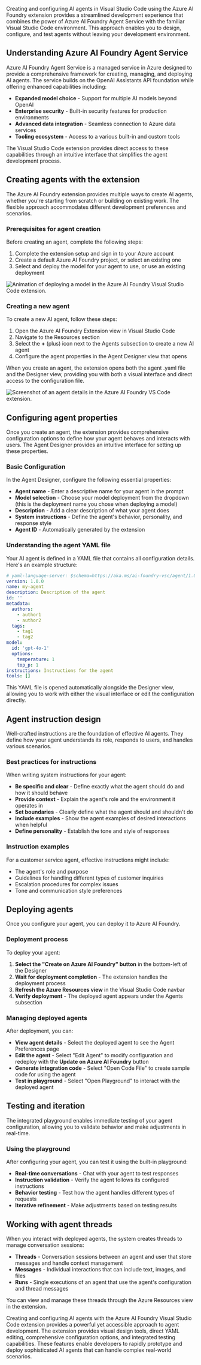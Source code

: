 Creating and configuring AI agents in Visual Studio Code using the Azure AI Foundry extension provides a streamlined development experience that combines the power of Azure AI Foundry Agent Service with the familiar Visual Studio Code environment. This approach enables you to design, configure, and test agents without leaving your development environment.

## Understanding Azure AI Foundry Agent Service

Azure AI Foundry Agent Service is a managed service in Azure designed to provide a comprehensive framework for creating, managing, and deploying AI agents. The service builds on the OpenAI Assistants API foundation while offering enhanced capabilities including:

- **Expanded model choice** - Support for multiple AI models beyond OpenAI
- **Enterprise security** - Built-in security features for production environments
- **Advanced data integration** - Seamless connection to Azure data services
- **Tooling ecosystem** - Access to a various built-in and custom tools

The Visual Studio Code extension provides direct access to these capabilities through an intuitive interface that simplifies the agent development process.

## Creating agents with the extension

The Azure AI Foundry extension provides multiple ways to create AI agents, whether you're starting from scratch or building on existing work. The flexible approach accommodates different development preferences and scenarios.

### Prerequisites for agent creation

Before creating an agent, complete the following steps:

1. Complete the extension setup and sign in to your Azure account
1. Create a default Azure AI Foundry project, or select an existing one
1. Select and deploy the model for your agent to use, or use an existing deployment 

![Animation of deploying a model in the Azure AI Foundry Visual Studio Code extension.](../media/vs-code-deploy-model.gif)

### Creating a new agent

To create a new AI agent, follow these steps:

1. Open the Azure AI Foundry Extension view in Visual Studio Code
1. Navigate to the Resources section
1. Select the **+** (plus) icon next to the Agents subsection to create a new AI agent
1. Configure the agent properties in the Agent Designer view that opens

When you create an agent, the extension opens both the agent .yaml file and the Designer view, providing you with both a visual interface and direct access to the configuration file.

![Screenshot of an agent details in the Azure AI Foundry VS Code extension.](../media/vs-code-create-new-agent.png)

## Configuring agent properties

Once you create an agent, the extension provides comprehensive configuration options to define how your agent behaves and interacts with users. The Agent Designer provides an intuitive interface for setting up these properties.

### Basic Configuration

In the Agent Designer, configure the following essential properties:

- **Agent name** - Enter a descriptive name for your agent in the prompt
- **Model selection** - Choose your model deployment from the dropdown (this is the deployment name you chose when deploying a model)
- **Description** - Add a clear description of what your agent does
- **System instructions** - Define the agent's behavior, personality, and response style
- **Agent ID** - Automatically generated by the extension

### Understanding the agent YAML file

Your AI agent is defined in a YAML file that contains all configuration details. Here's an example structure:

```yaml
# yaml-language-server: $schema=https://aka.ms/ai-foundry-vsc/agent/1.0.0
version: 1.0.0
name: my-agent
description: Description of the agent
id: ''
metadata:
  authors:
    - author1
    - author2
  tags:
    - tag1
    - tag2
model:
  id: 'gpt-4o-1'
  options:
    temperature: 1
    top_p: 1
instructions: Instructions for the agent
tools: []
```

This YAML file is opened automatically alongside the Designer view, allowing you to work with either the visual interface or edit the configuration directly.

## Agent instruction design

Well-crafted instructions are the foundation of effective AI agents. They define how your agent understands its role, responds to users, and handles various scenarios.

### Best practices for instructions

When writing system instructions for your agent:
- **Be specific and clear** - Define exactly what the agent should do and how it should behave
- **Provide context** - Explain the agent's role and the environment it operates in
- **Set boundaries** - Clearly define what the agent should and shouldn't do
- **Include examples** - Show the agent examples of desired interactions when helpful
- **Define personality** - Establish the tone and style of responses

### Instruction examples

For a customer service agent, effective instructions might include:
- The agent's role and purpose
- Guidelines for handling different types of customer inquiries
- Escalation procedures for complex issues
- Tone and communication style preferences

## Deploying agents

Once you configure your agent, you can deploy it to Azure AI Foundry.

### Deployment process

To deploy your agent:

1. **Select the "Create on Azure AI Foundry" button** in the bottom-left of the Designer
2. **Wait for deployment completion** - The extension handles the deployment process
3. **Refresh the Azure Resources view** in the Visual Studio Code navbar
4. **Verify deployment** - The deployed agent appears under the Agents subsection

### Managing deployed agents

After deployment, you can:
- **View agent details** - Select the deployed agent to see the Agent Preferences page
- **Edit the agent** - Select "Edit Agent" to modify configuration and redeploy with the **Update on Azure AI Foundry** button
- **Generate integration code** - Select "Open Code File" to create sample code for using the agent
- **Test in playground** - Select "Open Playground" to interact with the deployed agent

## Testing and iteration

The integrated playground enables immediate testing of your agent configuration, allowing you to validate behavior and make adjustments in real-time.

### Using the playground

After configuring your agent, you can test it using the built-in playground:
- **Real-time conversations** - Chat with your agent to test responses
- **Instruction validation** - Verify the agent follows its configured instructions
- **Behavior testing** - Test how the agent handles different types of requests
- **Iterative refinement** - Make adjustments based on testing results

## Working with agent threads

When you interact with deployed agents, the system creates threads to manage conversation sessions:

- **Threads** - Conversation sessions between an agent and user that store messages and handle context management
- **Messages** - Individual interactions that can include text, images, and files
- **Runs** - Single executions of an agent that use the agent's configuration and thread messages

You can view and manage these threads through the Azure Resources view in the extension.

Creating and configuring AI agents with the Azure AI Foundry Visual Studio Code extension provides a powerful yet accessible approach to agent development. The extension provides visual design tools, direct YAML editing, comprehensive configuration options, and integrated testing capabilities. These features enable developers to rapidly prototype and deploy sophisticated AI agents that can handle complex real-world scenarios.
